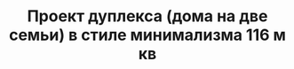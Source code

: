 ---
title: Проект дуплекса (дома на две семьи) в стиле минимализма 116 м кв
description: Типовой проект дуплекса (дома на две семьи) в скандинавском стиле минимализма, из кирпича, газобетона или пеноблока. Площадь секции&#58; 116 м.кв.

layout: project
permalink: /proekty/:path
redirect_from: /taunhaus_dupleks_116m2.html

weight: 120

project-title: Дуплекс в стиле минимализм
project-catalog-title: Современный дуплекс
project-name: TP-116
tiny-description: Двухэтажный таунхаус в стиле минимализм

short-description: "Скандинавский стиль отличается простыми и красивыми формами, комфортабелен и уютен. Термопанели из светлой древесины на фоне темных фасадов создают контраст, который позволит дому выделиться на общем фоне природы. Минимализм дуплекса прослеживается и в планировке – все внутреннее пространство используется с максимальной пользой. Окна больших размеров обрамляют светлые и уютные спальни, из которых можно любоваться садом."

price-project: "60 000 р"
price-build:

area: "116"

related:
- TP-107
- TD-123
- TP-100

params:
- name: "Площадь секции:"
  value: "111м<sup>2</sup>"
- name: "Площадь 1-го этажа:"
  value: "58м<sup>2</sup>"
- name: "Площадь 2-го этажа:"
  value: "53м<sup>2</sup>"
- name: "Крыльцо"
  value: "5м<sup>2</sup>"
- name: "Габаритные размеры"
  value: "6.64 x 10.90м"
- name: "Спальни"
  value: "4"
- name: "Санузлы"
  value: "2"
- name: "Высота 1-го этажа"
  value: "2.9м"
- name: "Высота 2-го этажа"
  value: "2.9м"
- name: "Фундамент"
  value: "Сборный ж/б"
- name: "Конструкция стен"
  value: "Кирпич 380мм"
- name: "Перекрытия"
  value: "Сборные ж/б"
- name: "Покрытие кровли"
  value: "Плоская кровля"
- name: "Облицовка стен"
  value: "Термопанель"

options:
- name: "Паспорт дома"
  value: "5 000 р"
- name: "Проекты коммуникаций (ОВиК)"
  value: "30 000 р"
- name: "Схема электрики"
  value: "20 000 р"
- name: "Проект подвала"
  value: "30 000 р"
- name: "Замена материала стен"
  value: "20 000 р"
- name: "Изменение фундамента"
  value: "15 000 р"
- name: "Перепланировка (перегородки)"
  value: "5 000 р"
- name: "Дизайн интерьера"
  value: "120 000 р"
---